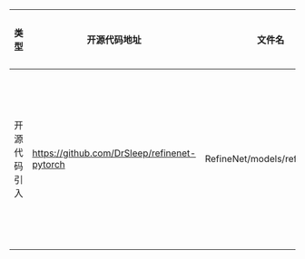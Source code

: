 |  类型  |  开源代码地址  |  文件名  |  用途说明  |
| ------ | -------------- | -------- | ----------- |
| 开源代码引入  | https://github.com/DrSleep/refinenet-pytorch | RefineNet/models/refinenet.py | 下载模型初始化时的权重文件 |